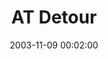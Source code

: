 ---
_schema: default
title: AT Detour
link: https://www.geocaching.com/geocache/GCH47W
owner: bearfeet clan
date: 2003-11-09 00:02:00
log_type: Found it
display_coords: N 41° 08.950' W 074° 50.680'
latitude: '41.149166'
longitude: '-74.844666'
first_stage: false
bogus: false
zhanna_log:  >-
  Hi, BFClan!


  We certainly picked a cold day for our North Jersey adventures! When we left the house this morning the temperature was in the low 20s and though the day was brilliantly sunny, the temperature didn't rise much throughout the morning. Rich drove us in as far as possible on the rutted and rocky Brink Road, and we hiked the rest of the road to the Appalachian Trail and then uphill to the ridge. There was a surprisingly beautiful view and a surprisingly brisk wind. Guess it's time to start getting used to winter weather again! The coordinates were right on and the cache was found in fine condition, with Waterboy's bottle of water—not yet ice!—lying at its side. I took the travel bug Java the Pup with me, and I left a small Ello set (no, I've never heard of it either, but it's some kind of construction toy). It was much too cold on the ridge to write my usual amount in the logbook, and unfortunately we didn't get the opportunity to take any photos, either. We did consume a small snack just to keep ourselves going! Once we were back on the trail and descending, we warmed up considerably. On the way down, we had a very pleasant meeting with Buzz and Abby, his feisty canine companion, who were on their way to the cache. We stopped for a pizza and Snickers picnic and to look for the nearby “Night at the Leanto” cache on our way back to the car. Thanks for a fine hike and a cache hunt that will be remembered as part of a very unusual day!


  Zhanna and Aaron
rich_log:  >-
  Howdy, BFC! This area is somewhat familiar to me since I was here almost one year ago for the “Night at the Leanto” cache. Traveling this time with Team Zhanna & Aaron we approached from Walpack Center, past Tillman Ravine, and along old Brinks Road. Had no real problem finding the cache and the coordinates I registered where spot on. The view was marvelous from here, but that cold stiff wind was making me so anxious to get back down onto the trail again. I quickly signed the logbook, took nothing, and left two of my Geocaching magnets. Out on the A-T once again we didn't go very far before we encountered Buzz Lightfoot making his way to the cache with his frisky, friendly dog Abby. We stopped to chat for a bit (a pleasure meeting you, BL!), then continued to the leanto where Zhanna & Aaron proceeded to look for the cache while I lounged in the sunshine at the picnic table. We had a nice little noontime snack during the logbook signing, chatted again with Buzz who was now returning to his car, then it was time for us to leave. This section of the A-T was extremely busy today. All in all it was a fine little adventure and the first of what was to become a day filled with most unusual experiences. Thanks for a very nice hunt. ~Rich in NEPA~
post_id: 805
---